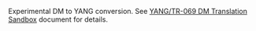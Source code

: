 Experimental DM to YANG conversion.  See [YANG/TR-069 DM Translation Sandbox](https://docs.google.com/document/d/1wk-Bp7eK2ZG3gRgpdFqg5ljIDiXF0waWqc1oHHU2dcM/edit) document for details.
